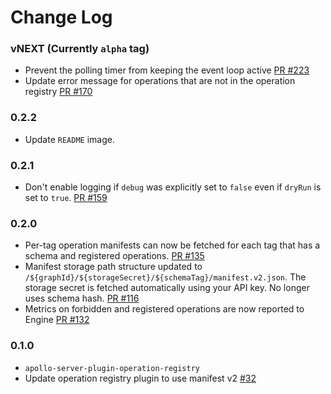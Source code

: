 # Change Log

### vNEXT (Currently `alpha` tag)

- Prevent the polling timer from keeping the event loop active [PR #223](https://github.com/apollographql/apollo-platform-commercial/pull/223)
- Update error message for operations that are not in the operation registry [PR #170](https://github.com/apollographql/apollo-platform-commercial/pull/170)

### 0.2.2

- Update `README` image.

### 0.2.1

- Don't enable logging if `debug` was explicitly set to `false` even if `dryRun` is set to `true`. [PR #159](https://github.com/apollographql/apollo-platform-commercial/pull/159)

### 0.2.0

- Per-tag operation manifests can now be fetched for each tag that has a schema and registered operations. [PR #135](https://github.com/apollographql/apollo-platform-commercial/pull/135)
- Manifest storage path structure updated to `/${graphId}/${storageSecret}/${schemaTag}/manifest.v2.json`. The storage secret is fetched automatically using your API key. No longer uses schema hash. [PR #116](https://github.com/apollographql/apollo-platform-commercial/pull/116)
- Metrics on forbidden and registered operations are now reported to Engine [PR #132](https://github.com/apollographql/apollo-platform-commercial/pull/132)

### 0.1.0

- `apollo-server-plugin-operation-registry`
- Update operation registry plugin to use manifest v2 [#32](https://github.com/apollographql/apollo-platform-commercial/pull/32)
